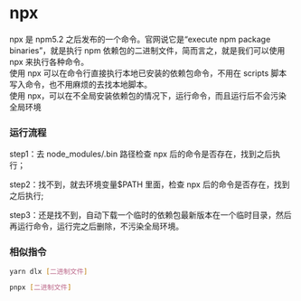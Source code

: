 # npx

npx 是 npm5.2 之后发布的一个命令。官网说它是“execute npm package binaries”，就是执行 npm 依赖包的二进制文件，简而言之，就是我们可以使用 npx 来执行各种命令。  
使用 npx 可以在命令行直接执行本地已安装的依赖包命令，不用在 scripts 脚本写入命令，也不用麻烦的去找本地脚本。  
使用 npx，可以在不全局安装依赖包的情况下，运行命令，而且运行后不会污染全局环境

### 运行流程

step1：去 node_modules/.bin 路径检查 npx 后的命令是否存在，找到之后执行；

step2：找不到，就去环境变量$PATH 里面，检查 npx 后的命令是否存在，找到之后执行;

step3：还是找不到，自动下载一个临时的依赖包最新版本在一个临时目录，然后再运行命令，运行完之后删除，不污染全局环境。

### 相似指令

```sh
yarn dlx [二进制文件]

pnpx [二进制文件]
```
